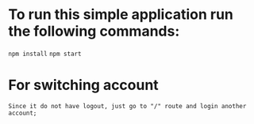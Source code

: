 # To run this simple application run the following commands:
`npm install`
`npm start`


# For switching account
    Since it do not have logout, just go to "/" route and login another account;
